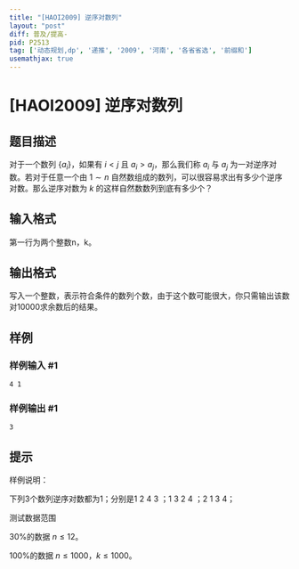 ```yaml
---
title: "[HAOI2009] 逆序对数列"
layout: "post"
diff: 普及/提高-
pid: P2513
tag: ['动态规划,dp', '递推', '2009', '河南', '各省省选', '前缀和']
usemathjax: true
---
```


# [HAOI2009] 逆序对数列
## 题目描述

对于一个数列 $\{a_i\}$，如果有 $i<j$ 且 $a_i>a_j$，那么我们称 $a_i$ 与 $a_j$ 为一对逆序对数。若对于任意一个由 $1 \sim n$ 自然数组成的数列，可以很容易求出有多少个逆序对数。那么逆序对数为 $k$ 的这样自然数数列到底有多少个？
## 输入格式

第一行为两个整数n，k。

## 输出格式

写入一个整数，表示符合条件的数列个数，由于这个数可能很大，你只需输出该数对10000求余数后的结果。

## 样例

### 样例输入 #1
```
4 1
```
### 样例输出 #1
```
3
```
## 提示

样例说明：

下列3个数列逆序对数都为1；分别是1 2 4 3 ；1 3 2 4 ；2 1 3 4；

测试数据范围

30%的数据  $n\le 12$。

100%的数据  $n\le 1000$，$k\le 1000$。

